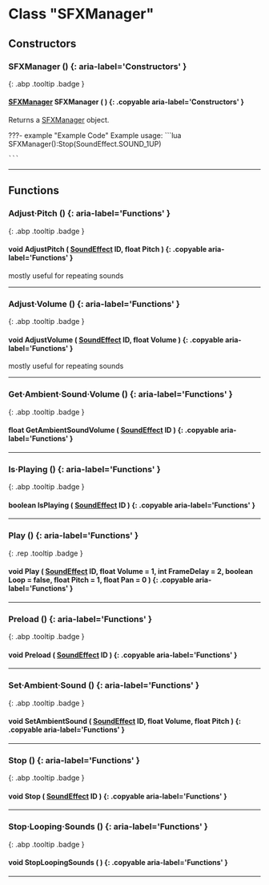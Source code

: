 # Class "SFXManager"
## Constructors
### SFXManager () {: aria-label='Constructors' }
[ ](#){: .abp .tooltip .badge }
#### [SFXManager](../SFXManager) SFXManager ( ) {: .copyable aria-label='Constructors' }

Returns a [SFXManager](../SFXManager) object.

???- example "Example Code"
    Example usage:
    ```lua 
    SFXManager():Stop(SoundEffect.SOUND_1UP)
    
    ```
___ 
## Functions
### Adjust·Pitch () {: aria-label='Functions' }
[ ](#){: .abp .tooltip .badge }
#### void AdjustPitch ( [SoundEffect](../enums/SoundEffect) ID, float Pitch ) {: .copyable aria-label='Functions' }
mostly useful for repeating sounds 
___ 
### Adjust·Volume () {: aria-label='Functions' }
[ ](#){: .abp .tooltip .badge }
#### void AdjustVolume ( [SoundEffect](../enums/SoundEffect) ID, float Volume ) {: .copyable aria-label='Functions' }
mostly useful for repeating sounds 
___ 
### Get·Ambient·Sound·Volume () {: aria-label='Functions' }
[ ](#){: .abp .tooltip .badge }
#### float GetAmbientSoundVolume ( [SoundEffect](../enums/SoundEffect) ID ) {: .copyable aria-label='Functions' }

___ 
### Is·Playing () {: aria-label='Functions' }
[ ](#){: .abp .tooltip .badge }
#### boolean IsPlaying ( [SoundEffect](../enums/SoundEffect) ID ) {: .copyable aria-label='Functions' }

___ 
### Play () {: aria-label='Functions' }
[ ](#){: .rep .tooltip .badge }
#### void Play ( [SoundEffect](../enums/SoundEffect) ID, float Volume = 1, int FrameDelay = 2, boolean Loop = false, float Pitch = 1, float Pan = 0 ) {: .copyable aria-label='Functions' }

___ 
### Preload () {: aria-label='Functions' }
[ ](#){: .abp .tooltip .badge }
#### void Preload ( [SoundEffect](../enums/SoundEffect) ID ) {: .copyable aria-label='Functions' }

___ 
### Set·Ambient·Sound () {: aria-label='Functions' }
[ ](#){: .abp .tooltip .badge }
#### void SetAmbientSound ( [SoundEffect](../enums/SoundEffect) ID, float Volume, float Pitch ) {: .copyable aria-label='Functions' }

___ 
### Stop () {: aria-label='Functions' }
[ ](#){: .abp .tooltip .badge }
#### void Stop ( [SoundEffect](../enums/SoundEffect) ID ) {: .copyable aria-label='Functions' }

___ 
### Stop·Looping·Sounds () {: aria-label='Functions' }
[ ](#){: .abp .tooltip .badge }
#### void StopLoopingSounds ( ) {: .copyable aria-label='Functions' }

___ 
